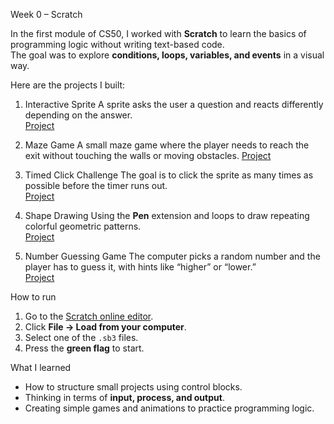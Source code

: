 Week 0 – Scratch

In the first module of CS50, I worked with **Scratch** to learn the basics of programming logic without writing text-based code.  
The goal was to explore **conditions, loops, variables, and events** in a visual way.

Here are the projects I built:

1) Interactive Sprite
A sprite asks the user a question and reacts differently depending on the answer.  
[Project](./scratch_projects/Interactive_Sprite.sb3)

2) Maze Game
A small maze game where the player needs to reach the exit without touching the walls or moving obstacles.
[Project](scratch_projects/Maze_Game.sb3)

3) Timed Click Challenge
The goal is to click the sprite as many times as possible before the timer runs out.  
[Project](scratch_projects/Timed_Click_Challenge.sb3)

4) Shape Drawing
Using the **Pen** extension and loops to draw repeating colorful geometric patterns.  
[Project](scratch_projects/Shape_Drawing.sb3)

5) Number Guessing Game
The computer picks a random number and the player has to guess it, with hints like “higher” or “lower.”  
[Project](scratch_projects/Number_Guessing_Game.sb3)

How to run
1. Go to the [Scratch online editor](https://scratch.mit.edu/projects/editor/).  
2. Click **File → Load from your computer**.  
3. Select one of the `.sb3` files.  
4. Press the **green flag** to start.

What I learned
- How to structure small projects using control blocks.  
- Thinking in terms of **input, process, and output**.  
- Creating simple games and animations to practice programming logic.

